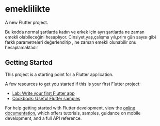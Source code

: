 # emeklilikte

A new Flutter project.

Bu kodda normal şartlarda kadın ve erkek için ayrı şartlarda ne zaman emekli olabileceğini hesaplıyor. 
Cinsiyet,yaş,çalışma yılı,prim gün sayısı gibi farklı parametreleri değerlendirip , ne zaman emekli olunabilir onu hesaplamaktadır 

## Getting Started

This project is a starting point for a Flutter application.

A few resources to get you started if this is your first Flutter project:

- [Lab: Write your first Flutter app](https://docs.flutter.dev/get-started/codelab)
- [Cookbook: Useful Flutter samples](https://docs.flutter.dev/cookbook)

For help getting started with Flutter development, view the
[online documentation](https://docs.flutter.dev/), which offers tutorials,
samples, guidance on mobile development, and a full API reference.
